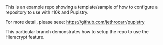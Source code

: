 This is an example repo showing a template/sample of how to configure a
repository to use with r10k and Pupistry.

For more detail, please seee:
https://github.com/jethrocarr/pupistry

This particular branch demonstrates how to setup the repo to use the
Hieracrypt feature.
